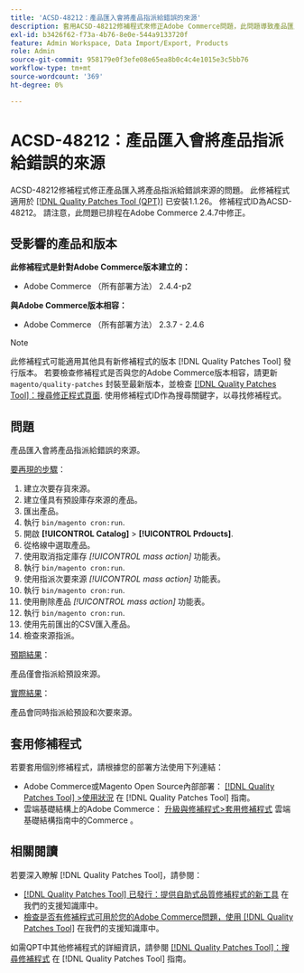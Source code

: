 ```yaml
---
title: 'ACSD-48212：產品匯入會將產品指派給錯誤的來源'
description: 套用ACSD-48212修補程式來修正Adobe Commerce問題，此問題導致產品匯入將產品指派給錯誤的來源。
exl-id: b3426f62-f73a-4b76-8e0e-544a9133720f
feature: Admin Workspace, Data Import/Export, Products
role: Admin
source-git-commit: 958179e0f3efe08e65ea8b0c4c4e1015e3c5bb76
workflow-type: tm+mt
source-wordcount: '369'
ht-degree: 0%

---
```


# ACSD-48212：產品匯入會將產品指派給錯誤的來源

ACSD-48212修補程式修正產品匯入將產品指派給錯誤來源的問題。 此修補程式適用於 [[!DNL Quality Patches Tool (QPT)]](/help/announcements/adobe-commerce-announcements/magento-quality-patches-released-new-tool-to-self-serve-quality-patches.md) 已安裝1.1.26。 修補程式ID為ACSD-48212。 請注意，此問題已排程在Adobe Commerce 2.4.7中修正。

## 受影響的產品和版本

**此修補程式是針對Adobe Commerce版本建立的：**

* Adobe Commerce （所有部署方法） 2.4.4-p2

**與Adobe Commerce版本相容：**

* Adobe Commerce （所有部署方法） 2.3.7 - 2.4.6

>[!NOTE]
>
>此修補程式可能適用其他具有新修補程式的版本 [!DNL Quality Patches Tool] 發行版本。 若要檢查修補程式是否與您的Adobe Commerce版本相容，請更新 `magento/quality-patches` 封裝至最新版本，並檢查 [[!DNL Quality Patches Tool]：搜尋修正程式頁面](https://experienceleague.adobe.com/tools/commerce-quality-patches/index.html). 使用修補程式ID作為搜尋關鍵字，以尋找修補程式。

## 問題

產品匯入會將產品指派給錯誤的來源。

<u>要再現的步驟</u>：

1. 建立次要存貨來源。
1. 建立僅具有預設庫存來源的產品。
1. 匯出產品。
1. 執行 `bin/magento cron:run`.
1. 開啟 **[!UICONTROL Catalog]** > **[!UICONTROL Prdoucts]**.
1. 從格線中選取產品。
1. 使用取消指定庫存 *[!UICONTROL mass action]* 功能表。
1. 執行 `bin/magento cron:run`.
1. 使用指派次要來源 *[!UICONTROL mass action]* 功能表。
1. 執行 `bin/magento cron:run`.
1. 使用刪除產品 *[!UICONTROL mass action]* 功能表。
1. 執行 `bin/magento cron:run`.
1. 使用先前匯出的CSV匯入產品。
1. 檢查來源指派。

<u>預期結果</u>：

產品僅會指派給預設來源。

<u>實際結果</u>：

產品會同時指派給預設和次要來源。

## 套用修補程式

若要套用個別修補程式，請根據您的部署方法使用下列連結：

* Adobe Commerce或Magento Open Source內部部署： [[!DNL Quality Patches Tool] >使用狀況](https://experienceleague.adobe.com/docs/commerce-operations/tools/quality-patches-tool/usage.html) 在 [!DNL Quality Patches Tool] 指南。
* 雲端基礎結構上的Adobe Commerce： [升級與修補程式>套用修補程式](https://experienceleague.adobe.com/docs/commerce-cloud-service/user-guide/develop/upgrade/apply-patches.html) 雲端基礎結構指南中的Commerce 。

## 相關閱讀

若要深入瞭解 [!DNL Quality Patches Tool]，請參閱：

* [[!DNL Quality Patches Tool] 已發行：提供自助式品質修補程式的新工具](/help/announcements/adobe-commerce-announcements/magento-quality-patches-released-new-tool-to-self-serve-quality-patches.md) 在我們的支援知識庫中。
* [檢查是否有修補程式可用於您的Adobe Commerce問題，使用 [!DNL Quality Patches Tool]](/help/support-tools/patches-available-in-qpt-tool/check-patch-for-magento-issue-with-magento-quality-patches.md) 在我們的支援知識庫中。

如需QPT中其他修補程式的詳細資訊，請參閱 [[!DNL Quality Patches Tool]：搜尋修補程式](https://experienceleague.adobe.com/tools/commerce-quality-patches/index.html) 在 [!DNL Quality Patches Tool] 指南。
